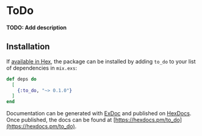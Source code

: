 # ToDo

**TODO: Add description**

## Installation

If [available in Hex](https://hex.pm/docs/publish), the package can be installed
by adding `to_do` to your list of dependencies in `mix.exs`:

```elixir
def deps do
  [
    {:to_do, "~> 0.1.0"}
  ]
end
```

Documentation can be generated with [ExDoc](https://github.com/elixir-lang/ex_doc)
and published on [HexDocs](https://hexdocs.pm). Once published, the docs can
be found at [https://hexdocs.pm/to_do](https://hexdocs.pm/to_do).

